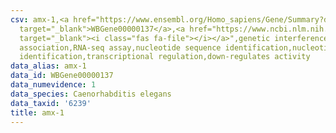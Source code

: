 ```yaml
---
csv: amx-1,<a href="https://www.ensembl.org/Homo_sapiens/Gene/Summary?db=core;g=WBGene00000137"
  target="_blank">WBGene00000137</a>,<a href="https://www.ncbi.nlm.nih.gov/pubmed/27496166"
  target="_blank"><i class="fas fa-file"></i></a>",genetic interference,functional
  association,RNA-seq assay,nucleotide sequence identification,nucleotide sequence
  identification,transcriptional regulation,down-regulates activity
data_alias: amx-1
data_id: WBGene00000137
data_numevidence: 1
data_species: Caenorhabditis elegans
data_taxid: '6239'
title: amx-1
---
```

